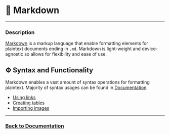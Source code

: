 # 📝 Markdown

___

### Description

[Markdown](https://www.markdownguide.org/getting-started/) is a markup language that enable formatting elements for plaintext 
documents ending in `.md`. Markdown is light-weight and device-agnostic so allows for flexibility and ease of use.

## ⚙️ Syntax and Functionality

Markdown enables a vast amount of syntax operations for formatting plaintext. Majority of syntax usages can be found in
[Documentation](https://www.markdownguide.org/basic-syntax/).

- [Using links](https://docs.codeberg.org/markdown/using-links/)
- [Creating tables](https://docs.codeberg.org/markdown/tables-in-markdown/)
- [Importing images](https://docs.codeberg.org/markdown/using-images/)

___

### [Back to Documentation](../README.md)